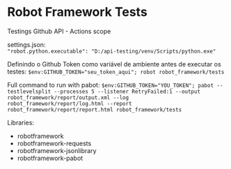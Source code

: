 # Robot Framework Tests

Testings Github API - Actions scope

settings.json:  
`"robot.python.executable": "D:/api-testing/venv/Scripts/python.exe"`

Definindo o Github Token como variável de ambiente antes de executar os testes:
`$env:GITHUB_TOKEN="seu_token_aqui"; robot robot_framework/tests`



Full command to run with pabot:
`$env:GITHUB_TOKEN="YOU_TOKEN"; pabot --testlevelsplit --processes 5 --listener RetryFailed:1 --output robot_framework/report/output.xml --log robot_framework/report/log.html --report robot_framework/report/report.html robot_framework/tests`


Libraries:
- robotframework
- robotframework-requests
- robotframework-jsonlibrary
- robotframework-pabot